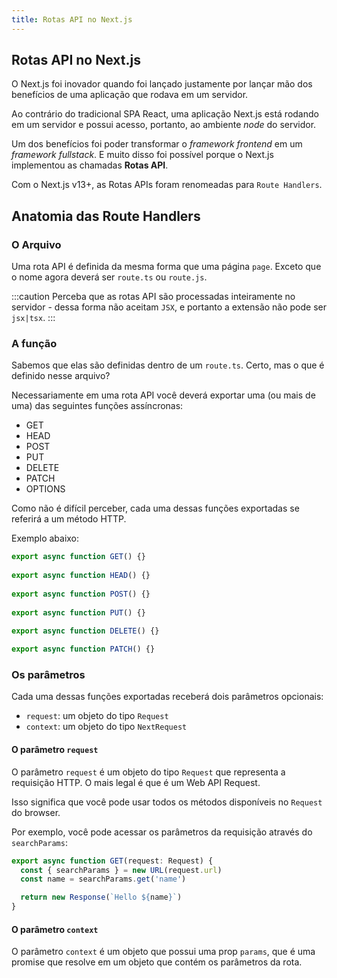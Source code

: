 ```yaml
---
title: Rotas API no Next.js
---
```


## Rotas API no Next.js

O Next.js foi inovador quando foi lançado justamente por lançar mão dos benefícios de uma aplicação que rodava em um servidor.

Ao contrário do tradicional SPA React, uma aplicação Next.js está rodando em um servidor e possui acesso, portanto, ao ambiente *node* do servidor.

Um dos benefícios foi poder transformar o *framework frontend* em um *framework fullstack*. E muito disso foi possível porque o Next.js implementou as chamadas **Rotas API**.

Com o Next.js v13+, as Rotas APIs foram renomeadas para `Route Handlers`.

## Anatomia das Route Handlers

### O Arquivo

Uma rota API é definida da mesma forma que uma página `page`. Exceto que o nome agora deverá ser `route.ts` ou `route.js`.

:::caution
Perceba que as rotas API são processadas inteiramente no servidor - dessa forma não aceitam `JSX`, e portanto a extensão não pode ser `jsx|tsx`.
:::

### A função

Sabemos que elas são definidas dentro de um `route.ts`. Certo, mas o que é definido nesse arquivo?

Necessariamente em uma rota API você deverá exportar uma (ou mais de uma) das seguintes funções assíncronas:

- GET
- HEAD
- POST
- PUT
- DELETE
- PATCH
- OPTIONS

Como não é difícil perceber, cada uma dessas funções exportadas se referirá a um método HTTP.

Exemplo abaixo:

```typescript
export async function GET() {}
 
export async function HEAD() {}
 
export async function POST() {}
 
export async function PUT() {}
 
export async function DELETE() {}

export async function PATCH() {}

```

### Os parâmetros

Cada uma dessas funções exportadas receberá dois parâmetros opcionais:

- `request`: um objeto do tipo `Request`
- `context`: um objeto do tipo `NextRequest`

#### O parâmetro `request`

O parâmetro `request` é um objeto do tipo `Request` que representa a requisição HTTP. O mais legal é que é um Web API Request.

Isso significa que você pode usar todos os métodos disponíveis no `Request` do browser.

Por exemplo, você pode acessar os parâmetros da requisição através do `searchParams`:

```typescript
export async function GET(request: Request) {
  const { searchParams } = new URL(request.url)
  const name = searchParams.get('name')

  return new Response(`Hello ${name}`)
}
```

#### O parâmetro `context`

O parâmetro `context` é um objeto que possui uma prop `params`, que é uma promise que resolve em um objeto que contém os parâmetros da rota.
